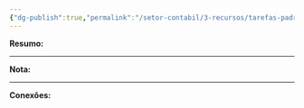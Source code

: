 ```yaml
---
{"dg-publish":true,"permalink":"/setor-contabil/3-recursos/tarefas-padrao/ecd-e-ecf/","dgPassFrontmatter":true,"created":"2025-06-05T23:27:54.000-03:00","updated":"2025-06-05T23:30:54.599-03:00"}
---
```


**Resumo:** 


---

**Nota:**

---

**Conexões:**